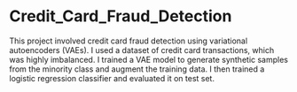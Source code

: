 # Credit_Card_Fraud_Detection
This project involved credit card fraud detection using variational autoencoders (VAEs). I used a dataset of credit card transactions, which was highly imbalanced. I trained a VAE model to generate synthetic samples from the minority class and augment the training data. I then trained a logistic regression classifier and evaluated it on test set.
